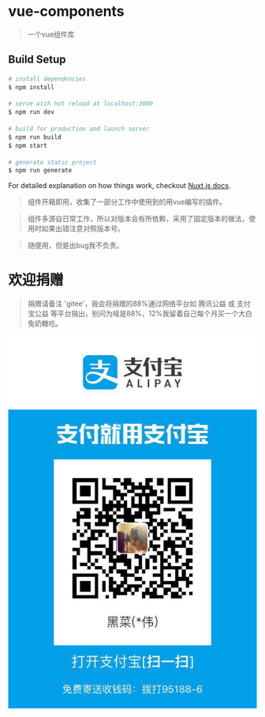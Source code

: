 # vue-components

> 一个vue组件库

## Build Setup

``` bash
# install dependencies
$ npm install

# serve with hot reload at localhost:3000
$ npm run dev

# build for production and launch server
$ npm run build
$ npm start

# generate static project
$ npm run generate
```

For detailed explanation on how things work, checkout [Nuxt.js docs](https://nuxtjs.org).

> 组件开箱即用，收集了一部分工作中使用到的用vue编写的插件。

> 组件多源自日常工作，所以对版本会有所依赖，采用了固定版本的做法，使用时如果出错注意对照版本号。

> 随便用，但是出bug我不负责。

# 欢迎捐赠

> 捐赠请备注 'gitee'，我会将捐赠的88%通过网络平台如 腾讯公益 或 支付宝公益 等平台捐出，别问为啥是88%，12%我留着自己每个月买一个大白兔奶糖吃。

![二维码](/static/pay.jpg)
